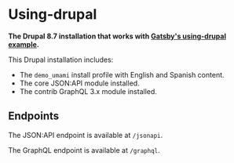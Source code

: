 # Using-drupal

**The Drupal 8.7 installation that works with [Gatsby's using-drupal example](https://github.com/gatsbyjs/gatsby/tree/master/examples/using-drupal).**

This Drupal installation includes:

- The `demo_umami` install profile with English and Spanish content.
- The core JSON:API module installed.
- The contrib GraphQL 3.x module installed.

## Endpoints

The JSON:API endpoint is available at `/jsonapi`.

The GraphQL endpoint is available at `/graphql`.
